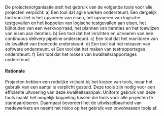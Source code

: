 De projectenorganisatie stelt het gebruik van de volgende tools voor alle projecten verplicht:
a)	Een tool dat agile werken ondersteunt. Een dergelijk tool voorziet in het opvoeren van eisen, het opvoeren van logische testgevallen en het koppelen van logische testgevallen aan eisen, het bijhouden van een werkvoorraad, het plannen van iteraties en het toewijzen van eisen aan iteraties.
b)	Een tool dat het inrichten en uitvoeren van een continuous delivery pipeline ondersteunt.
c)	Een tool dat het monitoren van de kwaliteit van broncode ondersteunt.
d)	Een tool dat het releasen van software ondersteunt.
e)	Een tool dat het maken van testrapportages ondersteunt.
f)	Een tool dat het maken van kwaliteitsrapportages ondersteunt.

#### Rationale
Projecten hebben een redelijke vrijheid bij het kiezen van tools, maar het gebruik van een aantal is verplicht gesteld. Deze tools zijn nodig voor een efficiënte uitvoering van deze kwaliteitsaanpak. Uniform gebruik van deze tools maakt het mogelijk koppeling tussen die tools voor alle projecten te standaardiseren. Daarnaast bevordert het de uitwisselbaarheid van medewerkers en neemt het risico op het gebruik van onvolwassen tools af. 